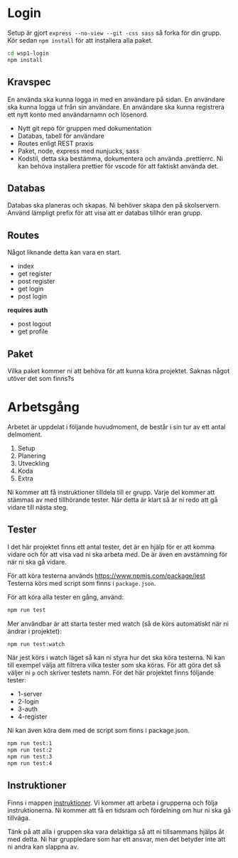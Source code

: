 # Login

Setup är gjort ```express --no-view --git -css sass``` så forka för din grupp.
Kör sedan ```npm install``` för att installera alla paket.

```bash
cd wsp1-login
npm install
```

## Kravspec

En använda ska kunna logga in med en användare på sidan.
En användare ska kunna logga ut från sin användare.
En användare ska kunna registrera ett nytt konto med användarnamn och lösenord.

* Nytt git repo för gruppen med dokumentation
* Databas, tabell för användare
* Routes enligt REST praxis
* Paket, node, express med nunjucks, sass
* Kodstil, detta ska bestämma, dokumentera och använda .prettierrc. Ni kan behöva installera prettier för vscode för att faktiskt använda det.

## Databas

Databas ska planeras och skapas.
Ni behöver skapa den på skolservern. Använd lämpligt prefix för att visa att er databas tillhör eran grupp.

## Routes

Något liknande detta kan vara en start.

* index
* get register
* post register
* get login
* post login

**requires auth**
* post logout
* get profile

## Paket

Vilka paket kommer ni att behöva för att kunna köra projektet. Saknas något utöver det som finns?s

# Arbetsgång

Arbetet är uppdelat i följande huvudmoment, de består i sin tur av ett antal delmoment.

1. Setup
2. Planering
3. Utveckling
4. Koda
5. Extra

Ni kommer att få instruktioner tilldela till er grupp. Varje del kommer att stämmas av med tillhörande tester. När detta är klart så är ni redo att gå vidare till nästa steg. 

## Tester

I det här projektet finns ett antal tester, det är en hjälp för er att komma vidare och för att visa vad ni ska arbeta med. De är även en avstämning för när ni ska gå vidare.

För att köra testerna används https://www.npmjs.com/package/jest
Testerna körs med script som finns i ```package.json```.

För att köra alla tester en gång, använd:
```bash	
npm run test
```

Mer användbar är att starta tester med watch (så de körs automatiskt när ni ändrar i projektet):
```bash
npm run test:watch
```

När jest körs i watch läget så kan ni styra hur det ska köra testerna.
Ni kan till exempel välja att filtrera vilka tester som ska köras. För att göra det så väljer ni ```p``` och skriver testets namn. För det här projektet finns följande tester:
* 1-server
* 2-login
* 3-auth
* 4-register

Ni kan även köra dem med de script som finns i package.json.
```bash	
npm run test:1
npm run test:2
npm run test:3
npm run test:4
```

## Instruktioner

Finns i mappen [instruktioner](/instruktioner/).
Vi kommer att arbeta i grupperna och följa instruktionerna.
Ni kommer att få en tidsram och fördelning om hur ni ska gå tillväga.

Tänk på att alla i gruppen ska vara delaktiga så att ni tillsammans hjälps åt med detta. Ni har gruppledare som har ett ansvar, men det betyder inte att ni andra kan slappna av.